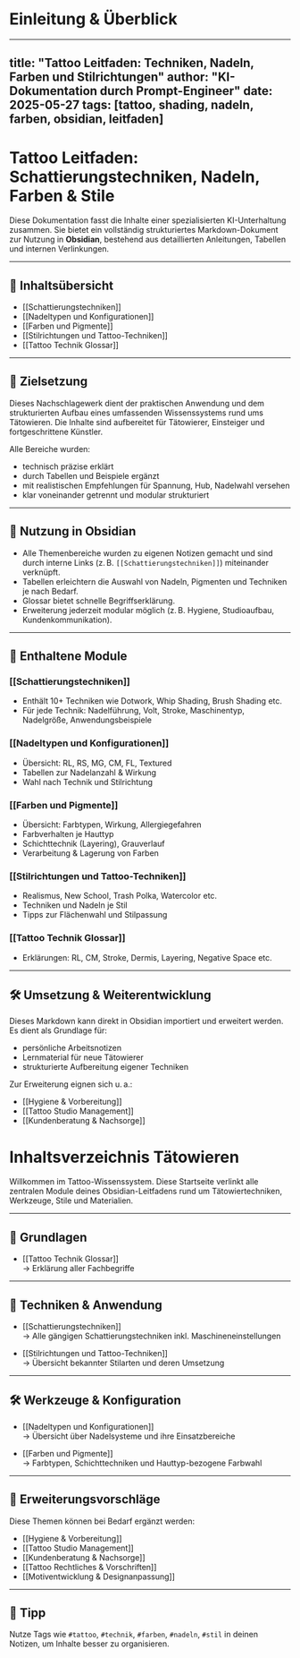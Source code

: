 # Einleitung & Überblick

---
title: "Tattoo Leitfaden: Techniken, Nadeln, Farben und Stilrichtungen"
author: "KI-Dokumentation durch Prompt-Engineer"
date: 2025-05-27
tags: [tattoo, shading, nadeln, farben, obsidian, leitfaden]
---

# Tattoo Leitfaden: Schattierungstechniken, Nadeln, Farben & Stile

Diese Dokumentation fasst die Inhalte einer spezialisierten KI-Unterhaltung zusammen. Sie bietet ein vollständig strukturiertes Markdown-Dokument zur Nutzung in **Obsidian**, bestehend aus detaillierten Anleitungen, Tabellen und internen Verlinkungen.

---

## 🧩 Inhaltsübersicht

- [[Schattierungstechniken]]
- [[Nadeltypen und Konfigurationen]]
- [[Farben und Pigmente]]
- [[Stilrichtungen und Tattoo-Techniken]]
- [[Tattoo Technik Glossar]]

---

## 📘 Zielsetzung

Dieses Nachschlagewerk dient der praktischen Anwendung und dem strukturierten Aufbau eines umfassenden Wissenssystems rund ums Tätowieren. Die Inhalte sind aufbereitet für Tätowierer, Einsteiger und fortgeschrittene Künstler.

Alle Bereiche wurden:

- technisch präzise erklärt
- durch Tabellen und Beispiele ergänzt
- mit realistischen Empfehlungen für Spannung, Hub, Nadelwahl versehen
- klar voneinander getrennt und modular strukturiert

---

## 📁 Nutzung in Obsidian

- Alle Themenbereiche wurden zu eigenen Notizen gemacht und sind durch interne Links (z. B. `[[Schattierungstechniken]]`) miteinander verknüpft.
- Tabellen erleichtern die Auswahl von Nadeln, Pigmenten und Techniken je nach Bedarf.
- Glossar bietet schnelle Begriffserklärung.
- Erweiterung jederzeit modular möglich (z. B. Hygiene, Studioaufbau, Kundenkommunikation).

---

## 📂 Enthaltene Module

### [[Schattierungstechniken]]
- Enthält 10+ Techniken wie Dotwork, Whip Shading, Brush Shading etc.
- Für jede Technik: Nadelführung, Volt, Stroke, Maschinentyp, Nadelgröße, Anwendungsbeispiele

### [[Nadeltypen und Konfigurationen]]
- Übersicht: RL, RS, MG, CM, FL, Textured
- Tabellen zur Nadelanzahl & Wirkung
- Wahl nach Technik und Stilrichtung

### [[Farben und Pigmente]]
- Übersicht: Farbtypen, Wirkung, Allergiegefahren
- Farbverhalten je Hauttyp
- Schichttechnik (Layering), Grauverlauf
- Verarbeitung & Lagerung von Farben

### [[Stilrichtungen und Tattoo-Techniken]]
- Realismus, New School, Trash Polka, Watercolor etc.
- Techniken und Nadeln je Stil
- Tipps zur Flächenwahl und Stilpassung

### [[Tattoo Technik Glossar]]
- Erklärungen: RL, CM, Stroke, Dermis, Layering, Negative Space etc.

---

## 🛠️ Umsetzung & Weiterentwicklung

Dieses Markdown kann direkt in Obsidian importiert und erweitert werden. Es dient als Grundlage für:

- persönliche Arbeitsnotizen
- Lernmaterial für neue Tätowierer
- strukturierte Aufbereitung eigener Techniken

Zur Erweiterung eignen sich u. a.:

- [[Hygiene & Vorbereitung]]
- [[Tattoo Studio Management]]
- [[Kundenberatung & Nachsorge]]


# Inhaltsverzeichnis Tätowieren

Willkommen im Tattoo-Wissenssystem. Diese Startseite verlinkt alle zentralen Module deines Obsidian-Leitfadens rund um Tätowiertechniken, Werkzeuge, Stile und Materialien.

---

## 📘 Grundlagen

- [[Tattoo Technik Glossar]]  
  → Erklärung aller Fachbegriffe

---

## 🎨 Techniken & Anwendung

- [[Schattierungstechniken]]  
  → Alle gängigen Schattierungstechniken inkl. Maschineneinstellungen

- [[Stilrichtungen und Tattoo-Techniken]]  
  → Übersicht bekannter Stilarten und deren Umsetzung

---

## 🛠️ Werkzeuge & Konfiguration

- [[Nadeltypen und Konfigurationen]]  
  → Übersicht über Nadelsysteme und ihre Einsatzbereiche

- [[Farben und Pigmente]]  
  → Farbtypen, Schichttechniken und Hauttyp-bezogene Farbwahl

---

## 🔧 Erweiterungsvorschläge

Diese Themen können bei Bedarf ergänzt werden:

- [[Hygiene & Vorbereitung]]
- [[Tattoo Studio Management]]
- [[Kundenberatung & Nachsorge]]
- [[Tattoo Rechtliches & Vorschriften]]
- [[Motiventwicklung & Designanpassung]]

---

## 🧠 Tipp

Nutze Tags wie `#tattoo`, `#technik`, `#farben`, `#nadeln`, `#stil` in deinen Notizen, um Inhalte besser zu organisieren.